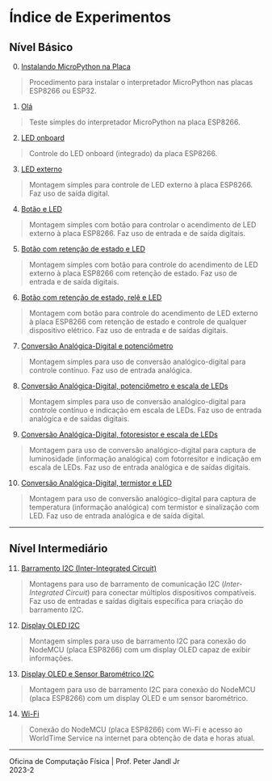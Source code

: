 # Índice de Experimentos

## Nível Básico

0. [Instalando MicroPython na Placa](../T-2023-2/Instalando-MicroPython-na-Placa.md)
> Procedimento para instalar o interpretador MicroPython nas placas ESP8266 ou ESP32.

1. [Olá](../T-2023-2/01_Ola.md)
> Teste simples do interpretador MicroPython na placa ESP8266.

2. [LED onboard](../T-2023-2/02_led_onboard.md)
> Controle do LED onboard (integrado) da placa ESP8266.

3. [LED externo](../T-2023-2/03_led_externo.md)
> Montagem simples para controle de LED externo à placa ESP8266. Faz uso de saída digital.

4. [Botão e LED](../T-2023-2/04_botao_led.md)
> Montagem simples com botão para controlar o acendimento de LED externo à placa ESP8266. Faz uso de entrada e de saída digitais.

5. [Botão com retenção de estado e LED](../T-2023-2/05_botao_led_estado.md)
> Montagem simples com botão para controle do acendimento de LED externo à placa ESP8266 com retenção de estado. Faz uso de entrada e de saída digitais.

6. [Botão com retenção de estado, relê e LED](../T-2023-2/06_botao_led_rele.md)
> Montagem com botão para controle do acendimento de LED externo à placa ESP8266 com retenção de estado e controle de qualquer dispositivo elétrico. Faz uso de entrada e de saídas digitais.

7. [Conversão Analógica-Digital e potenciômetro](../T-2023-2/07_ADC_pot.md)
> Montagem simples para uso de conversão analógico-digital para controle contínuo. Faz uso de entrada analógica.

8. [Conversão Analógica-Digital, potenciômetro e escala de LEDs](../T-2023-2/08_ADC_pot_leds.md)
> Montagem simples para uso de conversão analógico-digital para controle contínuo e indicação em escala de LEDs. Faz uso de entrada analógica e de saídas digitais.

9. [Conversão Analógica-Digital, fotoresistor e escala de LEDs](../T-2023-2/09_ADC_ldr_leds.md)
> Montagem para uso de conversão analógico-digital para captura de luminosidade (informação analógica) com fotorresitor e indicação em escala de LEDs. Faz uso de entrada analógica e de saídas digitais.

10. [Conversão Analógica-Digital, termistor e LED](../T-2023-2/10_ADC_ntc.md)
> Montagem para uso de conversão analógico-digital para captura de temperatura (informação analógica) com termistor e sinalização com LED. Faz uso de entrada analógica e de saída digital.

---

## Nível Intermediário

11. [Barramento I2C (Inter-Integrated Circuit)](../T-2023-2/11_i2c.md)
> Montagens para uso de barramento de comunicação I2C (*Inter-Integrated Circuit*) para conectar múltiplos dispositivos compatíveis. Faz uso de entradas e saídas digitais específica para criação do barramento I2C.

12. [Display OLED I2C](../T-2023-2/12_oled_i2c.md)
> Montagem simples para uso de barramento I2C para conexão do NodeMCU (placa ESP8266) com um display OLED capaz de exibir informações.

13. [Display OLED e Sensor Barométrico I2C](../T-2023-2/13_oled_bmp180_i2c.md)
> Montagem para uso de barramento I2C para conexão do NodeMCU (placa ESP8266) com um display OLED e um sensor barométrico.

14. [Wi-Fi](../T-2023-2/14_wifi.md)
> Conexão do NodeMCU (placa ESP8266) com Wi-Fi e acesso ao WorldTime Service na internet para obtenção de data e horas atual.

---

Oficina de Computação Física | Prof. Peter Jandl Jr
<br/>2023-2
